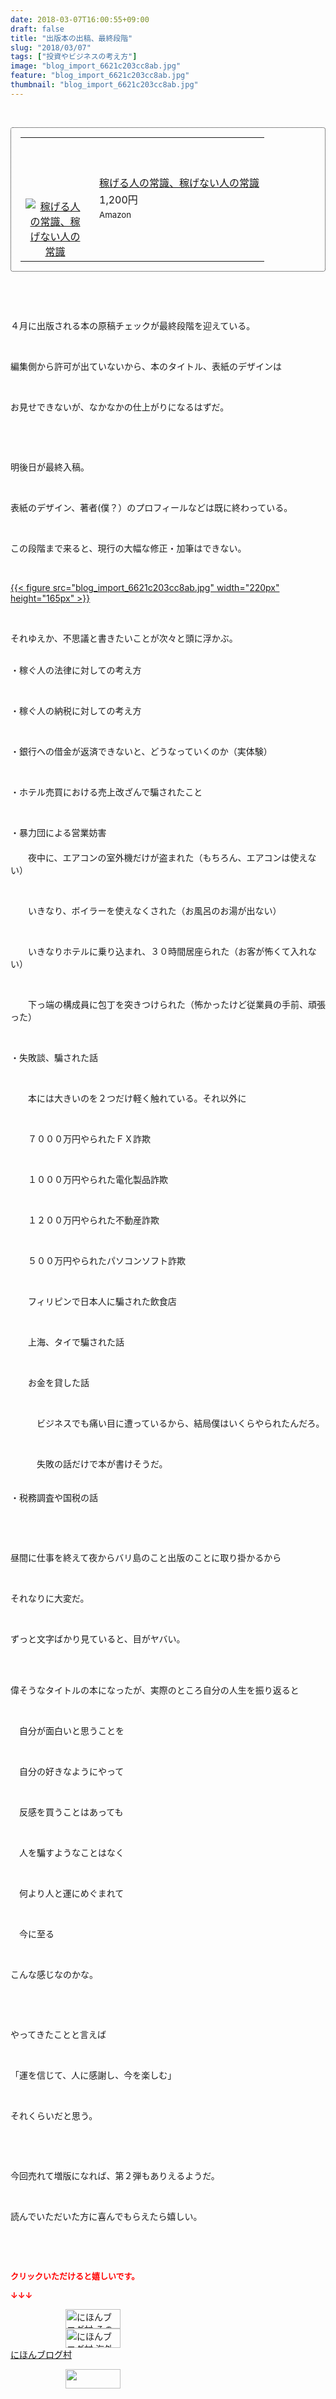 ```yaml
---
date: 2018-03-07T16:00:55+09:00
draft: false
title: "出版本の出稿、最終段階"
slug: "2018/03/07"
tags: ["投資やビジネスの考え方"]
image: "blog_import_6621c203cc8ab.jpg"
feature: "blog_import_6621c203cc8ab.jpg"
thumbnail: "blog_import_6621c203cc8ab.jpg"
---
```

<p> </p><div contenteditable="false" style="padding: 15px; border-radius: 4px; border: 1px dotted currentColor; border-image: none;"><table border="0" cellpadding="0" cellspacing="0" style="margin: 0px; table-layout: fixed;" width="100%">	<tbody width="100%">		<tr>			<td aligin="center" style="vertical-align: middle;" width="95"><span style="text-align: center; display: block;"><a href="affiliate.do?affiliateId=37079767" alt0="BlogAffiliate" target="_blank" rel="nofollow"><img alt="稼げる人の常識、稼げない人の常識" border="0" data-img="affiliate" src="data:image/svg+xml;charset=utf-8,%3Csvg%20xmlns%3D%22http%3A%2F%2Fwww.w3.org%2F2000%2Fsvg%22%20title%3D%22Placeholder%20for%20Images%22%20role%3D%22presentation%22%20viewBox%3D%220%200%201%201%22%20%2F%3E" style="margin: 0px; vertical-align: middle; max-width: 95px;" data-src="https://images-fe.ssl-images-amazon.com/images/I/51Ft8zEBpkL._SL160_.jpg"/><noscript><img alt="稼げる人の常識、稼げない人の常識" border="0" data-img="affiliate" src="https://images-fe.ssl-images-amazon.com/images/I/51Ft8zEBpkL._SL160_.jpg" style="margin: 0px; vertical-align: middle; max-width: 95px;"></noscript></a></span></td>			<td style="line-height: 1.5; padding-left: 15px; vertical-align: middle;"><a href="affiliate.do?affiliateId=37079767" alt0="BlogAffiliate" target="_blank" rel="nofollow">稼げる人の常識、稼げない人の常識</a>			<div style="padding: 3px 0px;">1,200円</div>			<div style="font-size: 0.83em;">Amazon</div></td>		</tr>	</tbody></table></div><p> </p><p> </p><p>４月に出版される本の原稿チェックが最終段階を迎えている。</p><p> </p><p>編集側から許可が出ていないから、本のタイトル、表紙のデザインは</p><p> </p><p>お見せできないが、なかなかの仕上がりになるはずだ。</p><p> </p><p> </p><p>明後日が最終入稿。</p><p> </p><p>表紙のデザイン、著者(僕？）のプロフィールなどは既に終わっている。</p><p> </p><p>この段階まで来ると、現行の大幅な修正・加筆はできない。</p><p> </p><p><a href="blog_import_6621c203cc8ab.jpg">{{< figure src="blog_import_6621c203cc8ab.jpg" width="220px" height="165px" >}}</a></p><p> </p><p>それゆえか、不思議と書きたいことが次々と頭に浮かぶ。</p><p><br/>・稼ぐ人の法律に対しての考え方</p><p> </p><p>・稼ぐ人の納税に対しての考え方</p><p> </p><p>・銀行への借金が返済できないと、どうなっていくのか（実体験）</p><p> </p><p>・ホテル売買における売上改ざんで騙されたこと</p><p> </p><p>・暴力団による営業妨害<br/>　　<br/>　　夜中に、エアコンの室外機だけが盗まれた（もちろん、エアコンは使えない）</p><p> </p><p>　　いきなり、ボイラーを使えなくされた（お風呂のお湯が出ない）</p><p> </p><p>　　いきなりホテルに乗り込まれ、３０時間居座られた（お客が怖くて入れない）</p><p> </p><p>　　下っ端の構成員に包丁を突きつけられた（怖かったけど従業員の手前、頑張った）</p><p> </p><p>・失敗談、騙された話</p><p> </p><p>　　本には大きいのを２つだけ軽く触れている。それ以外に</p><p> </p><p>　　７０００万円やられたＦＸ詐欺</p><p> </p><p>　　１０００万円やられた電化製品詐欺</p><p> </p><p>　　１２００万円やられた不動産詐欺</p><p> </p><p>　　５００万円やられたパソコンソフト詐欺</p><p> </p><p>　　フィリピンで日本人に騙された飲食店</p><p> </p><p>　　上海、タイで騙された話</p><p> </p><p>　　お金を貸した話</p><p> </p><p>　　　ビジネスでも痛い目に遭っているから、結局僕はいくらやられたんだろ。</p><p> </p><p>　　　失敗の話だけで本が書けそうだ。<br/>　　</p><p>・税務調査や国税の話</p><p> </p><p> </p><p>昼間に仕事を終えて夜からバリ島のこと出版のことに取り掛かるから</p><p> </p><p>それなりに大変だ。</p><p> </p><p>ずっと文字ばかり見ていると、目がヤバい。</p><p> </p><p><br/>偉そうなタイトルの本になったが、実際のところ自分の人生を振り返ると</p><p> </p><p>　自分が面白いと思うことを</p><p> </p><p>　自分の好きなようにやって</p><p> </p><p>　反感を買うことはあっても</p><p> </p><p>　人を騙すようなことはなく</p><p> </p><p>　何より人と運にめぐまれて</p><p> </p><p>　今に至る</p><p> </p><p>こんな感じなのかな。</p><p> </p><p> </p><p>やってきたことと言えば</p><p> </p><p>「運を信じて、人に感謝し、今を楽しむ」</p><p> </p><p>それくらいだと思う。</p><p> </p><p> </p><p>今回売れて増版になれば、第２弾もありえるようだ。</p><p> </p><p>読んでいただいた方に喜んでもらえたら嬉しい。</p><p> </p><p> </p><p><font color="#ff0000" size="2"><strong>クリックいただけると嬉しいです。</strong></font></p><p><font color="#ff0000" size="2"><strong>↓↓↓</strong></font></p><p><a href="ranking.html?p_cid=01260127" id="&amp;blogmura_banner" target="_blank"><img alt="にほんブログ村 その他生活ブログ 不動産投資へ" border="0" height="31" src="data:image/svg+xml;charset=utf-8,%3Csvg%20xmlns%3D%22http%3A%2F%2Fwww.w3.org%2F2000%2Fsvg%22%20title%3D%22Placeholder%20for%20Images%22%20role%3D%22presentation%22%20viewBox%3D%220%200%2088%2031%22%20%2F%3E" width="88" data-src="https://img-proxy.blog-video.jp/images?url=http%3A%2F%2Flife.blogmura.com%2Fhudousantoushi%2Fimg%2Fhudousantoushi88_31.gif" style="aspect-ratio: auto 88 / 31;"/><noscript><img alt="にほんブログ村 その他生活ブログ 不動産投資へ" border="0" height="31" src="https://img-proxy.blog-video.jp/images?url=http%3A%2F%2Flife.blogmura.com%2Fhudousantoushi%2Fimg%2Fhudousantoushi88_31.gif" width="88"></noscript></a><br/><a href="ranking.html?p_cid=01260127" target="_blank"><img alt="にほんブログ村 海外生活ブログ バリ島情報へ" border="0" height="31" src="data:image/svg+xml;charset=utf-8,%3Csvg%20xmlns%3D%22http%3A%2F%2Fwww.w3.org%2F2000%2Fsvg%22%20title%3D%22Placeholder%20for%20Images%22%20role%3D%22presentation%22%20viewBox%3D%220%200%2088%2031%22%20%2F%3E" width="88" data-src="https://img-proxy.blog-video.jp/images?url=http%3A%2F%2Foverseas.blogmura.com%2Fbali%2Fimg%2Fbali88_31.gif" style="aspect-ratio: auto 88 / 31;"/><noscript><img alt="にほんブログ村 海外生活ブログ バリ島情報へ" border="0" height="31" src="https://img-proxy.blog-video.jp/images?url=http%3A%2F%2Foverseas.blogmura.com%2Fbali%2Fimg%2Fbali88_31.gif" width="88"></noscript></a><br/><a href="ranking.html?p_cid=01260127" target="_blank">にほんブログ村</a></p><p><a href="link.php?1804582" title="人気ブログランキングへ"><img border="0" height="31" src="data:image/svg+xml;charset=utf-8,%3Csvg%20xmlns%3D%22http%3A%2F%2Fwww.w3.org%2F2000%2Fsvg%22%20title%3D%22Placeholder%20for%20Images%22%20role%3D%22presentation%22%20viewBox%3D%220%200%2088%2031%22%20%2F%3E" width="88" data-src="https://blog.with2.net/img/banner/banner_22.gif" style="aspect-ratio: auto 88 / 31;"/><noscript><img border="0" height="31" src="https://blog.with2.net/img/banner/banner_22.gif" width="88"></noscript></a></p><p> </p>

